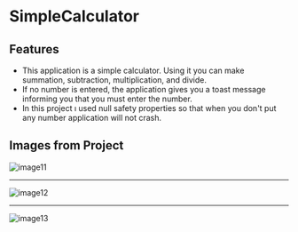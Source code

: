 # SimpleCalculator

## Features

* This application is a simple calculator. Using it you can make summation, subtraction, multiplication, and divide.
* If no number is entered, the application gives you a toast message informing you that you must enter the number.
* In this project ı used null safety properties so that when you don't put any number application will not crash.

## Images from Project

![image11](https://user-images.githubusercontent.com/80538415/201441560-59dbd7c0-0810-46ff-b938-4683de17aec6.png)

* ************************************

![image12](https://user-images.githubusercontent.com/80538415/201441582-265c9ea8-aebe-439a-9eb6-44c123262736.png)

* ************************************

![image13](https://user-images.githubusercontent.com/80538415/201441602-e878c7b0-666b-4ac3-9a34-5912786e22d7.png)
